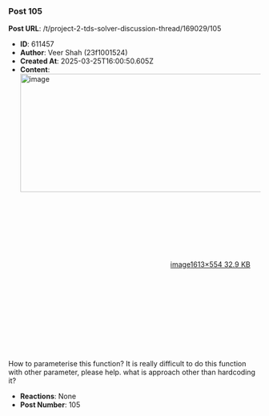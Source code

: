 ### Post 105
**Post URL**: /t/project-2-tds-solver-discussion-thread/169029/105
- **ID**: 611457
- **Author**: Veer Shah (23f1001524)
- **Created At**: 2025-03-25T16:00:50.605Z
- **Content**:  
  <div class="lightbox-wrapper"><a class="lightbox" href="https://europe1.discourse-cdn.com/flex013/uploads/iitm/original/3X/f/0/f0cc9a0ac082b679e2cc50275975e9c34b9b91d5.png" data-download-href="/uploads/short-url/ymcWU7UTGVLYFdgwWIEAFSxjWsJ.png?dl=1" title="image" rel="noopener nofollow ugc"><img src="https://europe1.discourse-cdn.com/flex013/uploads/iitm/optimized/3X/f/0/f0cc9a0ac082b679e2cc50275975e9c34b9b91d5_2_690x236.png" alt="image" data-base62-sha1="ymcWU7UTGVLYFdgwWIEAFSxjWsJ" width="690" height="236" srcset="https://europe1.discourse-cdn.com/flex013/uploads/iitm/optimized/3X/f/0/f0cc9a0ac082b679e2cc50275975e9c34b9b91d5_2_690x236.png, https://europe1.discourse-cdn.com/flex013/uploads/iitm/optimized/3X/f/0/f0cc9a0ac082b679e2cc50275975e9c34b9b91d5_2_1035x354.png 1.5x, https://europe1.discourse-cdn.com/flex013/uploads/iitm/optimized/3X/f/0/f0cc9a0ac082b679e2cc50275975e9c34b9b91d5_2_1380x472.png 2x" data-dominant-color="3D4046"><div class="meta"><svg class="fa d-icon d-icon-far-image svg-icon" aria-hidden="true"><use href="#far-image"></use></svg><span class="filename">image</span><span class="informations">1613×554 32.9 KB</span><svg class="fa d-icon d-icon-discourse-expand svg-icon" aria-hidden="true"><use href="#discourse-expand"></use></svg></div></a></div><br>
How to parameterise this function? It is really difficult to do this function with other parameter, please help. what is approach other than hardcoding it?
- **Reactions**: None
- **Post Number**: 105

